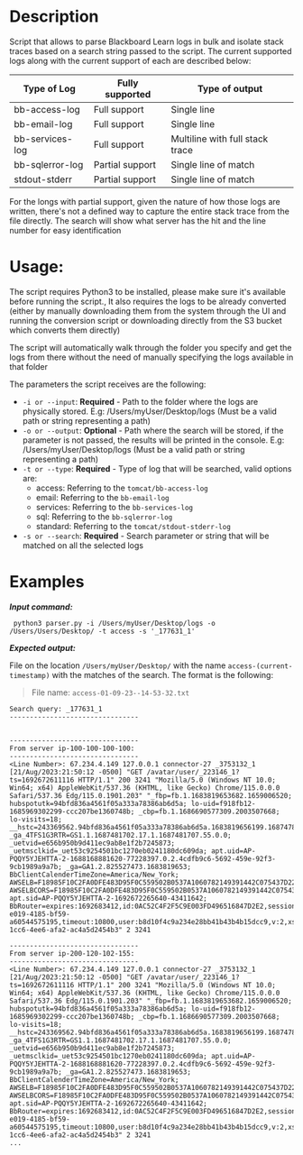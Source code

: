 # Description

Script that allows to parse Blackboard Learn logs in bulk and isolate stack traces based on a search string passed to the script. The current supported logs along with the current support of each are described below:

| Type of Log     | Fully supported | Type of output                  |
| --------------- | --------------- | ------------------------------- |
| bb-access-log   | Full support    | Single line                     |
| bb-email-log    | Full support    | Single line                     |
| bb-services-log | Full support    | Multiline with full stack trace |
| bb-sqlerror-log | Partial support | Single line of match            |
| stdout-stderr   | Partial support | Single line of match            |

For the longs with partial support, given the nature of how those logs are written, there's not a defined way to capture the entire stack trace from the file directly. The search will show what server has the hit and the line number for easy identification

# Usage:

The script requires Python3 to be installed, please make sure it's available before running the script., It also requires the logs to be already converted (either by manually downloading them from the system through the UI and running the conversion script or downloading directly from the S3 bucket which converts them directly)

The script will automatically walk through the folder you specify and get the logs from there without the need of manually specifying the logs available in that folder

The parameters the script receives are the following:

- `-i or --input`: **Required** - Path to the folder where the logs are physically stored. E.g: /Users/myUser/Desktop/logs (Must be a valid path or string representing a path)
- `-o or --output`: **Optional** - Path where the search will be stored, if the parameter is not passed, the results will be printed in the console. E.g: /Users/myUser/Desktop/logs (Must be a valid path or string representing a path)
- `-t or --type`: **Required** - Type of log that will be searched, valid options are:
  - access: Referring to the `tomcat/bb-access-log`
  - email: Referring to the `bb-email-log`
  - services: Referring to the `bb-services-log`
  - sql: Referring to the `bb-sqlerror-log`
  - standard: Referring to the `tomcat/stdout-stderr-log`
- `-s or --search`: **Required** - Search parameter or string that will be matched on all the selected logs

# Examples

**_Input command:_**

```shell
 python3 parser.py -i /Users/myUser/Desktop/logs -o /Users/Users/Desktop/ -t access -s '_177631_1'
```

**_Expected output:_**

File on the location `/Users/myUser/Desktop/` with the name `access-(current-timestamp)` with the matches of the search. The format is the following:

> File name: `access-01-09-23--14-53-32.txt`

```log
Search query: _177631_1
--------------------------------


--------------------------------
From server ip-100-100-100-100:
--------------------------------
<Line Number>: 67.234.4.149 127.0.0.1 connector-27 _3753132_1 [21/Aug/2023:21:50:12 -0500] "GET /avatar/user/_223146_1?ts=1692672611116 HTTP/1.1" 200 3241 "Mozilla/5.0 (Windows NT 10.0; Win64; x64) AppleWebKit/537.36 (KHTML, like Gecko) Chrome/115.0.0.0 Safari/537.36 Edg/115.0.1901.203" "_fbp=fb.1.1683819653682.1659006520; hubspotutk=94bfd836a4561f05a333a78386ab6d5a; lo-uid=f918fb12-1685969302299-ccc207be1360748b; _cbp=fb.1.1686690577309.2003507668; lo-visits=18; __hstc=243369562.94bfd836a4561f05a333a78386ab6d5a.1683819656199.1687478319264.1687481705396.17; _ga_4TFS1G3RTR=GS1.1.1687481702.17.1.1687481707.55.0.0; _uetvid=e656b950b9d411ec9ab8e1f2b7245873; _uetmsclkid=_uet53c9254501bc1270eb0241180dc609da; apt.uid=AP-PQQY5YJEHTTA-2-1688168881620-77228397.0.2.4cdfb9c6-5692-459e-92f3-9cb1989a9a7b; _ga=GA1.2.825527473.1683819653; BbClientCalenderTimeZone=America/New_York; AWSELB=F18985F10C2FA0DFE483D95F0C559502B0537A1060782149391442C075437D22E1648AF612D119B3218E563385DEFC3685084F3545FD74B8B885C5C255237756FB09E56C1F; AWSELBCORS=F18985F10C2FA0DFE483D95F0C559502B0537A1060782149391442C075437D22E1648AF612D119B3218E563385DEFC3685084F3545FD74B8B885C5C255237756FB09E56C1F; apt.sid=AP-PQQY5YJEHTTA-2-1692672265640-43411642; BbRouter=expires:1692683412,id:0AC52C4F2F5C9E003FD496516847D2E2,sessionId:455859280,signature:d7ae830cf443b3e725e64df68750b6a3f3f5cde9f74c1f921d2ebc00db4b8a18,site:6e33b195-e019-4185-bf59-a60544575195,timeout:10800,user:b8d10f4c9a234e28bb41b43b4b15dcc9,v:2,xsrf:08ab7dcd-1cc6-4ee6-afa2-ac4a5d2454b3" 2 3241

--------------------------------
From server ip-200-120-102-155:
--------------------------------
<Line Number>: 67.234.4.149 127.0.0.1 connector-27 _3753132_1 [21/Aug/2023:21:50:12 -0500] "GET /avatar/user/_223146_1?ts=1692672611116 HTTP/1.1" 200 3241 "Mozilla/5.0 (Windows NT 10.0; Win64; x64) AppleWebKit/537.36 (KHTML, like Gecko) Chrome/115.0.0.0 Safari/537.36 Edg/115.0.1901.203" "_fbp=fb.1.1683819653682.1659006520; hubspotutk=94bfd836a4561f05a333a78386ab6d5a; lo-uid=f918fb12-1685969302299-ccc207be1360748b; _cbp=fb.1.1686690577309.2003507668; lo-visits=18; __hstc=243369562.94bfd836a4561f05a333a78386ab6d5a.1683819656199.1687478319264.1687481705396.17; _ga_4TFS1G3RTR=GS1.1.1687481702.17.1.1687481707.55.0.0; _uetvid=e656b950b9d411ec9ab8e1f2b7245873; _uetmsclkid=_uet53c9254501bc1270eb0241180dc609da; apt.uid=AP-PQQY5YJEHTTA-2-1688168881620-77228397.0.2.4cdfb9c6-5692-459e-92f3-9cb1989a9a7b; _ga=GA1.2.825527473.1683819653; BbClientCalenderTimeZone=America/New_York; AWSELB=F18985F10C2FA0DFE483D95F0C559502B0537A1060782149391442C075437D22E1648AF612D119B3218E563385DEFC3685084F3545FD74B8B885C5C255237756FB09E56C1F; AWSELBCORS=F18985F10C2FA0DFE483D95F0C559502B0537A1060782149391442C075437D22E1648AF612D119B3218E563385DEFC3685084F3545FD74B8B885C5C255237756FB09E56C1F; apt.sid=AP-PQQY5YJEHTTA-2-1692672265640-43411642; BbRouter=expires:1692683412,id:0AC52C4F2F5C9E003FD496516847D2E2,sessionId:455859280,signature:d7ae830cf443b3e725e64df68750b6a3f3f5cde9f74c1f921d2ebc00db4b8a18,site:6e33b195-e019-4185-bf59-a60544575195,timeout:10800,user:b8d10f4c9a234e28bb41b43b4b15dcc9,v:2,xsrf:08ab7dcd-1cc6-4ee6-afa2-ac4a5d2454b3" 2 3241
...
```

